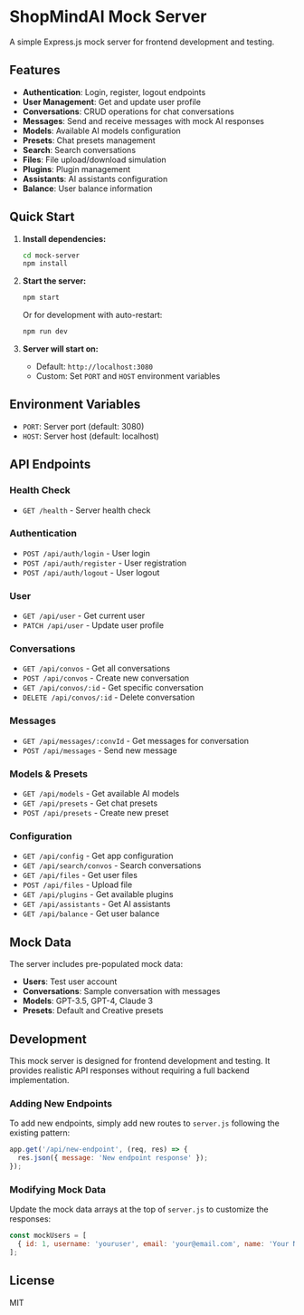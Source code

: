# ShopMindAI Mock Server

A simple Express.js mock server for frontend development and testing.

## Features

- **Authentication**: Login, register, logout endpoints
- **User Management**: Get and update user profile
- **Conversations**: CRUD operations for chat conversations
- **Messages**: Send and receive messages with mock AI responses
- **Models**: Available AI models configuration
- **Presets**: Chat presets management
- **Search**: Search conversations
- **Files**: File upload/download simulation
- **Plugins**: Plugin management
- **Assistants**: AI assistants configuration
- **Balance**: User balance information

## Quick Start

1. **Install dependencies:**
   ```bash
   cd mock-server
   npm install
   ```

2. **Start the server:**
   ```bash
   npm start
   ```
   
   Or for development with auto-restart:
   ```bash
   npm run dev
   ```

3. **Server will start on:**
   - Default: `http://localhost:3080`
   - Custom: Set `PORT` and `HOST` environment variables

## Environment Variables

- `PORT`: Server port (default: 3080)
- `HOST`: Server host (default: localhost)

## API Endpoints

### Health Check
- `GET /health` - Server health check

### Authentication
- `POST /api/auth/login` - User login
- `POST /api/auth/register` - User registration
- `POST /api/auth/logout` - User logout

### User
- `GET /api/user` - Get current user
- `PATCH /api/user` - Update user profile

### Conversations
- `GET /api/convos` - Get all conversations
- `POST /api/convos` - Create new conversation
- `GET /api/convos/:id` - Get specific conversation
- `DELETE /api/convos/:id` - Delete conversation

### Messages
- `GET /api/messages/:convId` - Get messages for conversation
- `POST /api/messages` - Send new message

### Models & Presets
- `GET /api/models` - Get available AI models
- `GET /api/presets` - Get chat presets
- `POST /api/presets` - Create new preset

### Configuration
- `GET /api/config` - Get app configuration
- `GET /api/search/convos` - Search conversations
- `GET /api/files` - Get user files
- `POST /api/files` - Upload file
- `GET /api/plugins` - Get available plugins
- `GET /api/assistants` - Get AI assistants
- `GET /api/balance` - Get user balance

## Mock Data

The server includes pre-populated mock data:
- **Users**: Test user account
- **Conversations**: Sample conversation with messages
- **Models**: GPT-3.5, GPT-4, Claude 3
- **Presets**: Default and Creative presets

## Development

This mock server is designed for frontend development and testing. It provides realistic API responses without requiring a full backend implementation.

### Adding New Endpoints

To add new endpoints, simply add new routes to `server.js` following the existing pattern:

```javascript
app.get('/api/new-endpoint', (req, res) => {
  res.json({ message: 'New endpoint response' });
});
```

### Modifying Mock Data

Update the mock data arrays at the top of `server.js` to customize the responses:

```javascript
const mockUsers = [
  { id: 1, username: 'youruser', email: 'your@email.com', name: 'Your Name' }
];
```

## License

MIT

